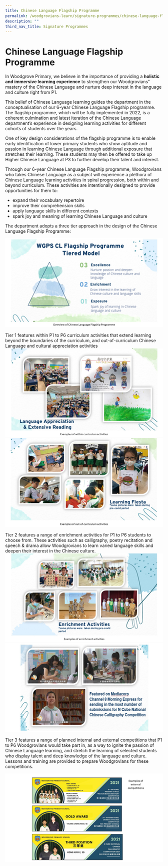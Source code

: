 ```yaml
---
title: Chinese Language Flagship Programme
permalink: /woodgrovians-learn/signature-programmes/chinese-language-flagship-programme
description: ""
third_nav_title: Signature Programmes
---
```

# **Chinese Language Flagship Programme**

In Woodgrove Primary, we believe in the importance of providing a **holistic and immersive learning experience** to strengthen our Woodgrovians’’ mastery of the Chinese Language and nurture deep interest in the language and culture right from P1.

This belief of Chinese Language learning guides the department in the conceptualisation of our 6-year Chinese Language Flagship programme. The flagship programme, which will be fully implemented in 2022, is a coherent culmination and latest iteration of the Chinese Language department’s experience in designing learning activities for different cohorts of students over the years.

One of key design considerations of the flagship programme is to enable early identification of lower primary students who show aptitude and passion in learning Chinese Language through additional exposure that stretches their learning. These students may then be offered to take up Higher Chinese Language at P3 to further develop their talent and interest.

Through our 6-year Chinese Language Flagship programme, Woodgrovians who takes Chinese Language as a subject will experience a plethora of Chinese Language learning activities in spiral progression, both within and beyond curriculum. These activities are intentionally designed to provide opportunities for them to:

*   expand their vocabulary repertoire
*   improve their comprehension skills
*   apply language skills in different contexts
*   spark joy and meaning of learning Chinese Language and culture   

The department adopts a three tier approach in the design of the Chinese Language Flagship Programme:

![](/images/1%20CL%20Falgship%20PHOTOS.jpg)

Tier 1 features within P1 to P6 curriculum activities that extend learning beyond the boundaries of the curriculum, and out-of-curriculum Chinese Language and cultural appreciation activities
![](/images/2%20CL%20Falgship%20PHOTOS.jpg)
![](/images/3%20CL%20Falgship%20PHOTOS.jpg)

Tier 2 features a range of enrichment activities for P1 to P6 students to choose from. These activities such as calligraphy, poetry recitation and speech & drama allow Woodgrovians to learn varied language skills and deepen their interest in the Chinese culture.
![](/images/4%20CL%20Falgship%20PHOTOS.jpg)
![](/images/5%20CL%20Falgship%20PHOTOS.jpg)

Tier 3 features a range of planned internal and external competitions that P1 to P6 Woodgrovians would take part in, as a way to ignite the passion of Chinese Language learning, and stretch the learning of selected students who display talent and deep knowledge of the language and culture. Lessons and training are provided to prepare Woodgrovians for these competitions.

![](/images/6%20CL%20Falgship%20PHOTOS.jpg)
